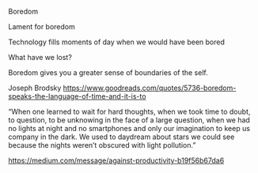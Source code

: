 Boredom

Lament for boredom

Technology fills moments of day when we would have been bored

What have we lost?

Boredom gives you a greater sense of boundaries of the self.


Joseph Brodsky
https://www.goodreads.com/quotes/5736-boredom-speaks-the-language-of-time-and-it-is-to

“When one learned to wait for hard thoughts, when we took time to doubt, to question, to be unknowing in the face of a large question, when we had no lights at night and no smartphones and only our imagination to keep us company in the dark. We used to daydream about stars we could see because the nights weren’t obscured with light pollution.”

https://medium.com/message/against-productivity-b19f56b67da6